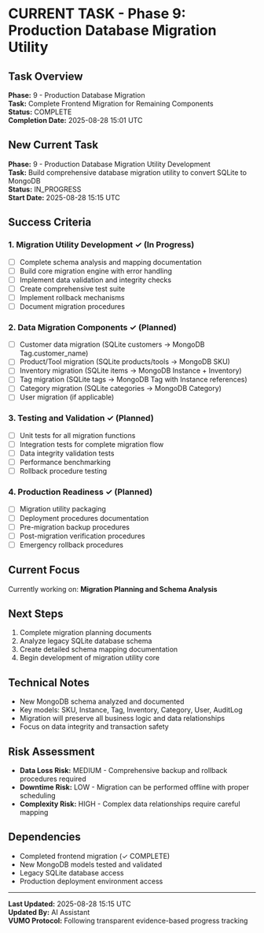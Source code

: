 # CURRENT TASK - Phase 9: Production Database Migration Utility

## Task Overview
**Phase:** 9 - Production Database Migration  
**Task:** Complete Frontend Migration for Remaining Components  
**Status:** COMPLETE  
**Completion Date:** 2025-08-28 15:01 UTC

## New Current Task
**Phase:** 9 - Production Database Migration Utility Development  
**Task:** Build comprehensive database migration utility to convert SQLite to MongoDB  
**Status:** IN_PROGRESS  
**Start Date:** 2025-08-28 15:15 UTC

## Success Criteria

### 1. Migration Utility Development ✓ (In Progress)
- [ ] Complete schema analysis and mapping documentation
- [ ] Build core migration engine with error handling
- [ ] Implement data validation and integrity checks
- [ ] Create comprehensive test suite
- [ ] Implement rollback mechanisms
- [ ] Document migration procedures

### 2. Data Migration Components ✓ (Planned)
- [ ] Customer data migration (SQLite customers → MongoDB Tag.customer_name)
- [ ] Product/Tool migration (SQLite products/tools → MongoDB SKU)
- [ ] Inventory migration (SQLite items → MongoDB Instance + Inventory)
- [ ] Tag migration (SQLite tags → MongoDB Tag with Instance references)
- [ ] Category migration (SQLite categories → MongoDB Category)
- [ ] User migration (if applicable)

### 3. Testing and Validation ✓ (Planned)
- [ ] Unit tests for all migration functions
- [ ] Integration tests for complete migration flow
- [ ] Data integrity validation tests
- [ ] Performance benchmarking
- [ ] Rollback procedure testing

### 4. Production Readiness ✓ (Planned)
- [ ] Migration utility packaging
- [ ] Deployment procedures documentation
- [ ] Pre-migration backup procedures
- [ ] Post-migration verification procedures
- [ ] Emergency rollback procedures

## Current Focus
Currently working on: **Migration Planning and Schema Analysis**

## Next Steps
1. Complete migration planning documents
2. Analyze legacy SQLite database schema
3. Create detailed schema mapping documentation
4. Begin development of migration utility core

## Technical Notes
- New MongoDB schema analyzed and documented
- Key models: SKU, Instance, Tag, Inventory, Category, User, AuditLog
- Migration will preserve all business logic and data relationships
- Focus on data integrity and transaction safety

## Risk Assessment
- **Data Loss Risk:** MEDIUM - Comprehensive backup and rollback procedures required
- **Downtime Risk:** LOW - Migration can be performed offline with proper scheduling
- **Complexity Risk:** HIGH - Complex data relationships require careful mapping

## Dependencies
- Completed frontend migration (✓ COMPLETE)
- New MongoDB models tested and validated
- Legacy SQLite database access
- Production deployment environment access

---
**Last Updated:** 2025-08-28 15:15 UTC  
**Updated By:** AI Assistant  
**VUMO Protocol:** Following transparent evidence-based progress tracking
